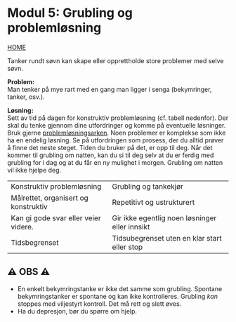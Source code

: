 # Modul 5: Grubling og problemløsning

[HOME](../README.md)

Tanker rundt søvn kan skape eller opprettholde store problemer med selve søvn.

__Problem:__  
Man tenker på mye rart med en gang man ligger i senga (bekymringer, tanker, osv.).

__Løsning:__  
Sett av tid på dagen for konstruktiv problemløsning (cf. tabell nedenfor). 
Der skal du tenke gjennom dine utfordringer og komme på eventuelle løsninger. 
Bruk gjerne [problemløsningsarken](../media/vedlegg/problemlosningsark.pdf). 
Noen problemer er komplekse som ikke ha en endelig løsning. 
Se på utfordringen som prosess, der du alltid prøver å finne det neste steget. 
Tiden du bruker på det, er opp til deg. 
Når det kommer til grubling om natten, kan du si til deg selv at du er ferdig med grubling for i dag og at du får en ny mulighet i morgen. 
Grubling om natten vil ikke hjelpe deg.

|||
|-|-|
|Konstruktiv problemløsning|Grubling og tankekjør|
|Målrettet, organisert og konstruktiv|Repetitivt og ustrukturert|
|Kan gi gode svar eller veier videre.|Gir ikke egentlig noen løsninger eller innsikt|
|Tidsbegrenset|Tidsubegrenset uten en klar start eller stop|

## :warning: OBS :warning: 
* En enkelt bekymringstanke er ikke det samme som grubling. 
Spontane bekymringstanker er spontane og kan ikke kontrolleres. 
Grubling _kan_ stoppes med viljestyrt kontroll. 
Det må rett og slett øves.
* Ha du depresjon, bør du spørre om hjelp.
